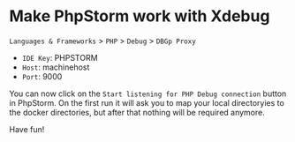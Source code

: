 # Make PhpStorm work with Xdebug

`Languages & Frameworks` > `PHP` > `Debug` > `DBGp Proxy`

- `IDE Key`: PHPSTORM
- `Host`: machinehost
- `Port`: 9000

You can now click on the `Start listening for PHP Debug connection` button in PhpStorm.
On the first run it will ask you to map your local directoryies to the docker directories, 
but after that nothing will be required anymore.

Have fun!

